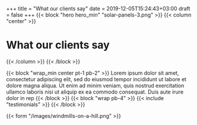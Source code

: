 +++
title = "What our clients say"
date = 2019-12-05T15:24:43+03:00
draft = false
+++
{{< block "hero hero_min" "solar-panels-3.png" >}}
{{< column "center" >}}
# What our clients say
{{< /column >}}
{{< /block >}}

{{< block "wrap_min center pt-1 pb-2" >}}
Lorem ipsum dolor sit amet, consectetur adipiscing elit, sed do eiusmod tempor incididunt ut labore et dolore magna aliqua. Ut enim ad minim veniam, quis nostrud exercitation ullamco laboris nisi ut aliquip ex ea commodo consequat. Duis aute irure dolor in rep
{{< /block >}}
{{< block "wrap pb-4" >}}
{{< include "testimonials" >}}
{{< /block >}}

{{< form "/images/windmills-on-a-hill.png" >}}
